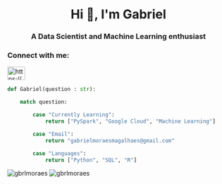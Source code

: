 <h1 align="center">Hi 🤖, I'm Gabriel</h1>
<h3 align="center">A Data Scientist and Machine Learning enthusiast</h3>

<h3 align="left">Connect with me:</h3>
<p align="left">
  <a href="https://www.linkedin.com/in/gabrielmoraesmagalhaes/" target="blank"><img align="center" src="https://raw.githubusercontent.com/rahuldkjain/github-profile-readme-generator/master/src/images/icons/Social/linked-in-alt.svg" alt="https://www.linkedin.com/in/gabrielmoraesmagalhaes/" height="30" width="40" /></a>
</p>

```python
def Gabriel(question : str):

    match question:

        case "Currently Learning":
            return ["PySpark", "Google Cloud", "Machine Learning"]

        case "Email":
            return "gabrielmoraesmagalhaes@gmail.com"

        case "Languages":
            return ["Python", "SQL", "R"]
```
<p align="left"> 
  <img src="https://github-readme-stats.vercel.app/api?username=gbrlmoraes&show_icons=true&theme=dracula" alt="gbrlmoraes"/>
  <img src="https://github-readme-stats.vercel.app/api/top-langs?username=gbrlmoraes&show_icons=true&locale=en&layout=compact" alt="gbrlmoraes"/>
</p>

